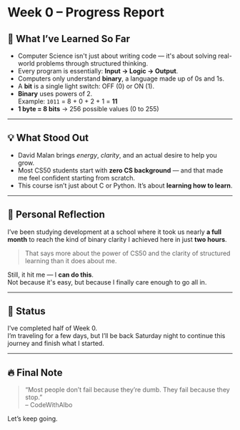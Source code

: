 # Week 0 – Progress Report

## 🚀 What I’ve Learned So Far

- Computer Science isn't just about writing code — it's about solving real-world problems through structured thinking.
- Every program is essentially: **Input → Logic → Output**.
- Computers only understand **binary**, a language made up of 0s and 1s.
- A **bit** is a single light switch: OFF (0) or ON (1).
- **Binary** uses powers of 2.  
  Example: `1011` = 8 + 0 + 2 + 1 = **11**
- **1 byte = 8 bits** → 256 possible values (0 to 255)

--- 

## 💡 What Stood Out

- David Malan brings *energy*, *clarity*, and an actual desire to help you grow.
- Most CS50 students start with **zero CS background** — and that made me feel confident starting from scratch.
- This course isn’t just about C or Python. It’s about **learning how to learn**.

---

## 🧠 Personal Reflection

I’ve been studying development at a school where it took us nearly **a full month** to reach the kind of binary clarity I achieved here in just **two hours**.

> That says more about the power of CS50 and the clarity of structured learning than it does about me.

Still, it hit me — I **can do this**.  
Not because it's easy, but because I finally care enough to go all in.

---

## 📍 Status

I’ve completed half of Week 0.  
I’m traveling for a few days, but I’ll be back Saturday night to continue this journey and finish what I started.

---

## 🔥 Final Note
> “Most people don’t fail because they’re dumb. They fail because they stop.”  
> – CodeWithAlbo

Let’s keep going.

